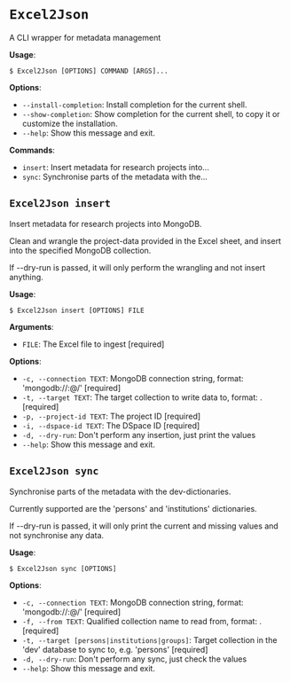 # `Excel2Json`

A CLI wrapper for metadata management

**Usage**:

```console
$ Excel2Json [OPTIONS] COMMAND [ARGS]...
```

**Options**:

* `--install-completion`: Install completion for the current shell.
* `--show-completion`: Show completion for the current shell, to copy it or customize the installation.
* `--help`: Show this message and exit.

**Commands**:

* `insert`: Insert metadata for research projects into...
* `sync`: Synchronise parts of the metadata with the...

## `Excel2Json insert`

Insert metadata for research projects into MongoDB.

Clean and wrangle the project-data provided in the Excel sheet, and insert
into the specified MongoDB collection.

If --dry-run is passed, it will only perform the wrangling and not insert
anything.

**Usage**:

```console
$ Excel2Json insert [OPTIONS] FILE
```

**Arguments**:

* `FILE`: The Excel file to ingest  [required]

**Options**:

* `-c, --connection TEXT`: MongoDB connection string, format: 'mongodb://<user>:<pass>@<host>/'  [required]
* `-t, --target TEXT`: The target collection to write data to, format: <database>.<collection>  [required]
* `-p, --project-id TEXT`: The project ID  [required]
* `-i, --dspace-id TEXT`: The DSpace ID  [required]
* `-d, --dry-run`: Don't perform any insertion, just print the values
* `--help`: Show this message and exit.

## `Excel2Json sync`

Synchronise parts of the metadata with the dev-dictionaries.

Currently supported are the 'persons' and 'institutions' dictionaries.

If --dry-run is passed, it will only print the current and missing values
and not synchronise any data.

**Usage**:

```console
$ Excel2Json sync [OPTIONS]
```

**Options**:

* `-c, --connection TEXT`: MongoDB connection string, format: 'mongodb://<user>:<pass>@<host>/'  [required]
* `-f, --from TEXT`: Qualified collection name to read from, format: <database>.<collection>  [required]
* `-t, --target [persons|institutions|groups]`: Target collection in the 'dev' database to sync to, e.g. 'persons'  [required]
* `-d, --dry-run`: Don't perform any sync, just check the values
* `--help`: Show this message and exit.
